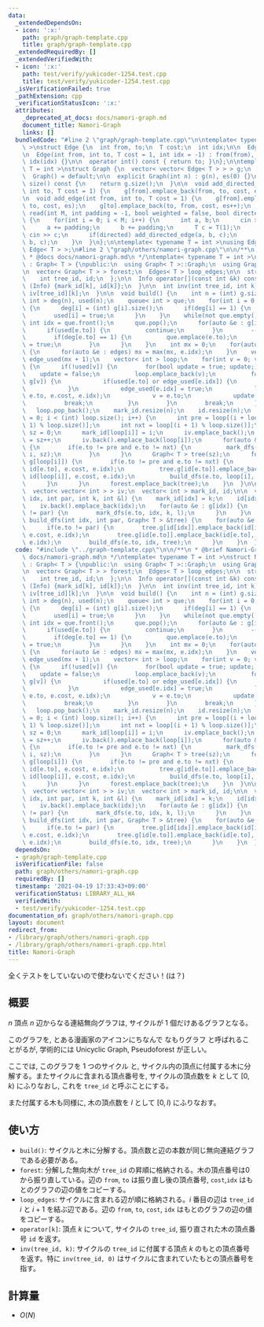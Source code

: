 ```yaml
---
data:
  _extendedDependsOn:
  - icon: ':x:'
    path: graph/graph-template.cpp
    title: graph/graph-template.cpp
  _extendedRequiredBy: []
  _extendedVerifiedWith:
  - icon: ':x:'
    path: test/verify/yukicoder-1254.test.cpp
    title: test/verify/yukicoder-1254.test.cpp
  _isVerificationFailed: true
  _pathExtension: cpp
  _verificationStatusIcon: ':x:'
  attributes:
    _deprecated_at_docs: docs/namori-graph.md
    document_title: Namori-Graph
    links: []
  bundledCode: "#line 2 \"graph/graph-template.cpp\"\n\ntemplate< typename T = int\
    \ >\nstruct Edge {\n  int from, to;\n  T cost;\n  int idx;\n\n  Edge() = default;\n\
    \n  Edge(int from, int to, T cost = 1, int idx = -1) : from(from), to(to), cost(cost),\
    \ idx(idx) {}\n\n  operator int() const { return to; }\n};\n\ntemplate< typename\
    \ T = int >\nstruct Graph {\n  vector< vector< Edge< T > > > g;\n  int es;\n\n\
    \  Graph() = default;\n\n  explicit Graph(int n) : g(n), es(0) {}\n\n  size_t\
    \ size() const {\n    return g.size();\n  }\n\n  void add_directed_edge(int from,\
    \ int to, T cost = 1) {\n    g[from].emplace_back(from, to, cost, es++);\n  }\n\
    \n  void add_edge(int from, int to, T cost = 1) {\n    g[from].emplace_back(from,\
    \ to, cost, es);\n    g[to].emplace_back(to, from, cost, es++);\n  }\n\n  void\
    \ read(int M, int padding = -1, bool weighted = false, bool directed = false)\
    \ {\n    for(int i = 0; i < M; i++) {\n      int a, b;\n      cin >> a >> b;\n\
    \      a += padding;\n      b += padding;\n      T c = T(1);\n      if(weighted)\
    \ cin >> c;\n      if(directed) add_directed_edge(a, b, c);\n      else add_edge(a,\
    \ b, c);\n    }\n  }\n};\n\ntemplate< typename T = int >\nusing Edges = vector<\
    \ Edge< T > >;\n#line 2 \"graph/others/namori-graph.cpp\"\n\n/**\n * @brief Namori-Graph\n\
    \ * @docs docs/namori-graph.md\n */\ntemplate< typename T = int >\nstruct NamoriGraph\
    \ : Graph< T > {\npublic:\n  using Graph< T >::Graph;\n  using Graph< T >::g;\n\
    \n  vector< Graph< T > > forest;\n  Edges< T > loop_edges;\n\n  struct Info {\n\
    \    int tree_id, id;\n  };\n\n  Info operator[](const int &k) const {\n    return\
    \ (Info) {mark_id[k], id[k]};\n  }\n\n  int inv(int tree_id, int k) {\n    return\
    \ iv[tree_id][k];\n  }\n\n  void build() {\n    int n = (int) g.size();\n    vector<\
    \ int > deg(n), used(n);\n    queue< int > que;\n    for(int i = 0; i < n; i++)\
    \ {\n      deg[i] = (int) g[i].size();\n      if(deg[i] == 1) {\n        que.emplace(i);\n\
    \        used[i] = true;\n      }\n    }\n    while(not que.empty()) {\n     \
    \ int idx = que.front();\n      que.pop();\n      for(auto &e : g[idx]) {\n  \
    \      if(used[e.to]) {\n          continue;\n        }\n        --deg[e.to];\n\
    \        if(deg[e.to] == 1) {\n          que.emplace(e.to);\n          used[e.to]\
    \ = true;\n        }\n      }\n    }\n    int mx = 0;\n    for(auto &edges : g)\
    \ {\n      for(auto &e : edges) mx = max(mx, e.idx);\n    }\n    vector< int >\
    \ edge_used(mx + 1);\n    vector< int > loop;\n    for(int v = 0; v < n; v++)\
    \ {\n      if(!used[v]) {\n        for(bool update = true; update;) {\n      \
    \    update = false;\n          loop.emplace_back(v);\n          for(auto &e :\
    \ g[v]) {\n            if(used[e.to] or edge_used[e.idx]) {\n              continue;\n\
    \            }\n            edge_used[e.idx] = true;\n            loop_edges.emplace_back(v,\
    \ e.to, e.cost, e.idx);\n            v = e.to;\n            update = true;\n \
    \           break;\n          }\n        }\n        break;\n      }\n    }\n \
    \   loop.pop_back();\n    mark_id.resize(n);\n    id.resize(n);\n    for(int i\
    \ = 0; i < (int) loop.size(); i++) {\n      int pre = loop[(i + loop.size() -\
    \ 1) % loop.size()];\n      int nxt = loop[(i + 1) % loop.size()];\n      int\
    \ sz = 0;\n      mark_id[loop[i]] = i;\n      iv.emplace_back();\n      id[loop[i]]\
    \ = sz++;\n      iv.back().emplace_back(loop[i]);\n      for(auto &e : g[loop[i]])\
    \ {\n        if(e.to != pre and e.to != nxt) {\n          mark_dfs(e.to, loop[i],\
    \ i, sz);\n        }\n      }\n      Graph< T > tree(sz);\n      for(auto &e :\
    \ g[loop[i]]) {\n        if(e.to != pre and e.to != nxt) {\n          tree.g[id[loop[i]]].emplace_back(id[loop[i]],\
    \ id[e.to], e.cost, e.idx);\n          tree.g[id[e.to]].emplace_back(id[e.to],\
    \ id[loop[i]], e.cost, e.idx);\n          build_dfs(e.to, loop[i], tree);\n  \
    \      }\n      }\n      forest.emplace_back(tree);\n    }\n  }\n\nprivate:\n\
    \  vector< vector< int > > iv;\n  vector< int > mark_id, id;\n\n  void mark_dfs(int\
    \ idx, int par, int k, int &l) {\n    mark_id[idx] = k;\n    id[idx] = l++;\n\
    \    iv.back().emplace_back(idx);\n    for(auto &e : g[idx]) {\n      if(e.to\
    \ != par) {\n        mark_dfs(e.to, idx, k, l);\n      }\n    }\n  }\n\n  void\
    \ build_dfs(int idx, int par, Graph< T > &tree) {\n    for(auto &e : g[idx]) {\n\
    \      if(e.to != par) {\n        tree.g[id[idx]].emplace_back(id[idx], id[e.to],\
    \ e.cost, e.idx);\n        tree.g[id[e.to]].emplace_back(id[e.to], id[idx], e.cost,\
    \ e.idx);\n        build_dfs(e.to, idx, tree);\n      }\n    }\n  }\n};\n"
  code: "#include \"../graph-template.cpp\"\n\n/**\n * @brief Namori-Graph\n * @docs\
    \ docs/namori-graph.md\n */\ntemplate< typename T = int >\nstruct NamoriGraph\
    \ : Graph< T > {\npublic:\n  using Graph< T >::Graph;\n  using Graph< T >::g;\n\
    \n  vector< Graph< T > > forest;\n  Edges< T > loop_edges;\n\n  struct Info {\n\
    \    int tree_id, id;\n  };\n\n  Info operator[](const int &k) const {\n    return\
    \ (Info) {mark_id[k], id[k]};\n  }\n\n  int inv(int tree_id, int k) {\n    return\
    \ iv[tree_id][k];\n  }\n\n  void build() {\n    int n = (int) g.size();\n    vector<\
    \ int > deg(n), used(n);\n    queue< int > que;\n    for(int i = 0; i < n; i++)\
    \ {\n      deg[i] = (int) g[i].size();\n      if(deg[i] == 1) {\n        que.emplace(i);\n\
    \        used[i] = true;\n      }\n    }\n    while(not que.empty()) {\n     \
    \ int idx = que.front();\n      que.pop();\n      for(auto &e : g[idx]) {\n  \
    \      if(used[e.to]) {\n          continue;\n        }\n        --deg[e.to];\n\
    \        if(deg[e.to] == 1) {\n          que.emplace(e.to);\n          used[e.to]\
    \ = true;\n        }\n      }\n    }\n    int mx = 0;\n    for(auto &edges : g)\
    \ {\n      for(auto &e : edges) mx = max(mx, e.idx);\n    }\n    vector< int >\
    \ edge_used(mx + 1);\n    vector< int > loop;\n    for(int v = 0; v < n; v++)\
    \ {\n      if(!used[v]) {\n        for(bool update = true; update;) {\n      \
    \    update = false;\n          loop.emplace_back(v);\n          for(auto &e :\
    \ g[v]) {\n            if(used[e.to] or edge_used[e.idx]) {\n              continue;\n\
    \            }\n            edge_used[e.idx] = true;\n            loop_edges.emplace_back(v,\
    \ e.to, e.cost, e.idx);\n            v = e.to;\n            update = true;\n \
    \           break;\n          }\n        }\n        break;\n      }\n    }\n \
    \   loop.pop_back();\n    mark_id.resize(n);\n    id.resize(n);\n    for(int i\
    \ = 0; i < (int) loop.size(); i++) {\n      int pre = loop[(i + loop.size() -\
    \ 1) % loop.size()];\n      int nxt = loop[(i + 1) % loop.size()];\n      int\
    \ sz = 0;\n      mark_id[loop[i]] = i;\n      iv.emplace_back();\n      id[loop[i]]\
    \ = sz++;\n      iv.back().emplace_back(loop[i]);\n      for(auto &e : g[loop[i]])\
    \ {\n        if(e.to != pre and e.to != nxt) {\n          mark_dfs(e.to, loop[i],\
    \ i, sz);\n        }\n      }\n      Graph< T > tree(sz);\n      for(auto &e :\
    \ g[loop[i]]) {\n        if(e.to != pre and e.to != nxt) {\n          tree.g[id[loop[i]]].emplace_back(id[loop[i]],\
    \ id[e.to], e.cost, e.idx);\n          tree.g[id[e.to]].emplace_back(id[e.to],\
    \ id[loop[i]], e.cost, e.idx);\n          build_dfs(e.to, loop[i], tree);\n  \
    \      }\n      }\n      forest.emplace_back(tree);\n    }\n  }\n\nprivate:\n\
    \  vector< vector< int > > iv;\n  vector< int > mark_id, id;\n\n  void mark_dfs(int\
    \ idx, int par, int k, int &l) {\n    mark_id[idx] = k;\n    id[idx] = l++;\n\
    \    iv.back().emplace_back(idx);\n    for(auto &e : g[idx]) {\n      if(e.to\
    \ != par) {\n        mark_dfs(e.to, idx, k, l);\n      }\n    }\n  }\n\n  void\
    \ build_dfs(int idx, int par, Graph< T > &tree) {\n    for(auto &e : g[idx]) {\n\
    \      if(e.to != par) {\n        tree.g[id[idx]].emplace_back(id[idx], id[e.to],\
    \ e.cost, e.idx);\n        tree.g[id[e.to]].emplace_back(id[e.to], id[idx], e.cost,\
    \ e.idx);\n        build_dfs(e.to, idx, tree);\n      }\n    }\n  }\n};\n"
  dependsOn:
  - graph/graph-template.cpp
  isVerificationFile: false
  path: graph/others/namori-graph.cpp
  requiredBy: []
  timestamp: '2021-04-19 17:33:43+09:00'
  verificationStatus: LIBRARY_ALL_WA
  verifiedWith:
  - test/verify/yukicoder-1254.test.cpp
documentation_of: graph/others/namori-graph.cpp
layout: document
redirect_from:
- /library/graph/others/namori-graph.cpp
- /library/graph/others/namori-graph.cpp.html
title: Namori-Graph
---
```

全くテストをしていないので使わないでください！(は？)

## 概要

$n$ 頂点 $n$ 辺からなる連結無向グラフは, サイクルが $1$ 個だけあるグラフとなる。

このグラフを, とある漫画家のアイコンにちなんで なもりグラフ と呼ばれることがるが, 学術的には Unicyclic Graph, Pseudoforest が正しい。

ここでは, このグラフを 1 つのサイクル と, サイクル内の頂点に付属する木に分解する。またサイクルに含まれる頂点番号を, サイクルの頂点数を $k$ として $[0, k)$ にふりなおし, これを `tree_id` と呼ぶことにする。

また付属する木も同様に, 木の頂点数を $l$ として $[0, l)$ にふりなおす。


## 使い方

* `build()`: サイクルと木に分解する。頂点数と辺の本数が同じ無向連結グラフである必要がある。
* `forest`: 分解した無向木が `tree_id` の昇順に格納される。木の頂点番号は$0$ から振り直している。辺の `from`, `to` は振り直し後の頂点番号, `cost`,`idx` はもとのグラフの辺の値をコピーする。
* `loop_edges`: サイクルに含まれる辺が順に格納される。$i$ 番目の辺は `tree_id` $i$ と $i+1$ を結ぶ辺である。辺の `from`, `to`, `cost`, `idx` はもとのグラフの辺の値をコピーする。
* `operator[k]`: 頂点 $k$ について, サイクルの `tree_id`, 振り直された木の頂点番号 `id` を返す。
* `inv(tree_id, k)`: サイクルの `tree_id` に付属する頂点 $k$ のもとの頂点番号を返す。特に `inv(tree_id, 0)` はサイクルに含まれていたもとの頂点番号を指す。

## 計算量

* $O(N)$
